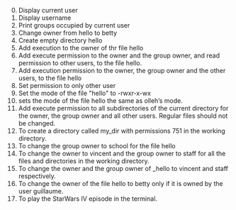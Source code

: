 0. Display current user 
1. Display username
2. Print groups occupied by current user
3. Change owner from hello to betty
4. Create empty directory hello
5. Add execution to the owner of thr file hello
6. Add execute permission to the owner and the group owner, and read permission to other users, to the file hello.
7. Add execution permission to the owner, the group owner and the other users, to the file hello
8. Set permission to only other user
9. Set the mode of the file "hello" to -rwxr-x-wx
10. sets the mode of the file hello the same as olleh’s mode.
11. Add execute permission to all subdirectories of the current directory for the owner, the group owner and all other users. Regular files should not be changed.
12. To create a directory called my_dir with permissions 751 in the working directory.
13. To change the group owner to school for the file hello
14. To change the owner to vincent and the group owner to staff for all the files and directories in the working directory.
15. To change the owner and the group owner of _hello to vincent and staff respectively.
16. To change the owner of the file hello to betty only if it is owned by the user guillaume.
17. To play the StarWars IV episode in the terminal. 
